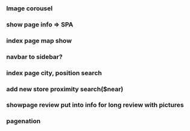 ### Image corousel
### show page info => SPA
### index page map show
### navbar to sidebar?
### index page city, position search
### add new store proximity search($near)
### showpage review put into info for long review with pictures
### pagenation
